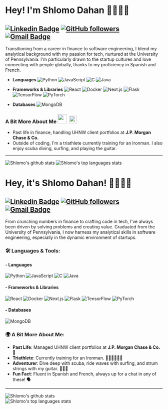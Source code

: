 # Hey! I'm Shlomo Dahan 👋🏼👨‍💻

[![Linkedin Badge](https://img.shields.io/badge/-shlomomdahan-blue?style=flat-square&logo=Linkedin&logoColor=white&link=https://www.linkedin.com/in/shlomomoshedahan/)](https://www.linkedin.com/in/shlomomoshedahan/) 
[![GitHub followers](https://img.shields.io/github/followers/shlomomdahan?label=Follow&style=social)](https://github.com/shlomomdahan/?tab=follow) 
[![Gmail Badge](https://img.shields.io/badge/-shlomomdahan@gmail.com-c14438?style=flat-square&logo=Gmail&logoColor=white&link=mailto:shlomomdahan@gmail.com)](mailto:shlomomdahan@gmail.com)
---


Transitioning from a career in finance to software engineering, I blend my analytical background with my passion for tech, nurtured at the University of Pennsylvania. I'm particularly drawn to the startup cultures and love connecting with people globally, thanks to my proficiency in Spanish and French.

- **Languages**
![Python](https://img.shields.io/badge/-Python-000?&logo=Python)
![JavaScript](https://img.shields.io/badge/-JavaScript-000?&logo=JavaScript)
![C](https://img.shields.io/badge/-C-000?&logo=C)
![Java](https://img.shields.io/badge/-Java-000?&logo=Java&logoColor=007396)

- **Frameworks & Libraries**
![React](https://img.shields.io/badge/-React-000?&logo=React)
![Docker](https://img.shields.io/badge/-Docker-000?&logo=Docker)
![Next.js](https://img.shields.io/badge/-Next.js-000?logo=next.js)
![Flask](https://img.shields.io/badge/-Flask-000?logo=Flask)
![TensorFlow](https://img.shields.io/badge/-TensorFlow-000?&logo=TensorFlow)
![PyTorch](https://img.shields.io/badge/-PyTorch-000?logo=PyTorch)


- **Databases**
![MongoDB](https://img.shields.io/badge/-MongoDB-000?logo=MongoDB)


### A Bit More About Me <img src="https://github.com/TheDudeThatCode/TheDudeThatCode/blob/master/Assets/Hi.gif" width="29px">  &nbsp;<img src="https://github.com/TheDudeThatCode/TheDudeThatCode/blob/master/Assets/Earth.gif" width="24px">
- Past life in finance, handling UHNW client portfolios at **J.P. Morgan Chase & Co.**
- Outside of coding, I'm a triathlete currently training for an Ironman. I also enjoy scuba diving, surfing, and playing the guitar.
---

![Shlomo's github stats](https://github-readme-stats.vercel.app/api?username=shlomomdahan&show_icons=true&theme=radical&include_all_commits=true)   ![Shlomo's top languages stats](https://github-readme-stats.vercel.app/api/top-langs/?username=shlomomdahan&theme=radical&layout=compact) 



# Hey, it's Shlomo Dahan! 👋🏼👨‍💻

[![Linkedin Badge](https://img.shields.io/badge/-shlomomdahan-blue?style=flat-square&logo=Linkedin&logoColor=white&link=https://www.linkedin.com/in/shlomomoshedahan/)](https://www.linkedin.com/in/shlomomoshedahan/)
[![GitHub followers](https://img.shields.io/github/followers/shlomomdahan?label=Follow&style=social)](https://github.com/shlomomdahan/?tab=follow) 
[![Gmail Badge](https://img.shields.io/badge/-shlomomdahan@gmail.com-c14438?style=flat-square&logo=Gmail&logoColor=white&link=mailto:shlomomdahan@gmail.com)](mailto:shlomomdahan@gmail.com)
---

From crunching numbers in finance to crafting code in tech, I've always been driven by solving problems and creating value. Graduated from the University of Pennsylvania, I now harness my analytical skills in software engineering, especially in the dynamic environment of startups. 

### 🛠 Languages & Tools:

####  - Languages

![Python](https://img.shields.io/badge/-Python-000?&logo=Python)
![JavaScript](https://img.shields.io/badge/-JavaScript-000?&logo=JavaScript)
![C](https://img.shields.io/badge/-C-000?&logo=C)
![Java](https://img.shields.io/badge/-Java-000?&logo=Java&logoColor=007396)

#### - Frameworks & Libraries
![React](https://img.shields.io/badge/-React-000?&logo=React)
![Docker](https://img.shields.io/badge/-Docker-000?&logo=Docker)
![Next.js](https://img.shields.io/badge/-Next.js-000?logo=next.js)
![Flask](https://img.shields.io/badge/-Flask-000?logo=Flask)
![TensorFlow](https://img.shields.io/badge/-TensorFlow-000?&logo=TensorFlow)
![PyTorch](https://img.shields.io/badge/-PyTorch-000?logo=PyTorch)


#### - Databases
![MongoDB](https://img.shields.io/badge/-MongoDB-000?logo=MongoDB)

### 🌍 A Bit More About Me:
- **Past Life**: Managed UHNW client portfolios at **J.P. Morgan Chase & Co.** 🏦
- **Triathlete**: Currently training for an Ironman. 🚴‍♂️🏊‍♂️🏃‍♂️
- **Adventurer**: Dive deep with scuba, ride waves with surfing, and strum strings with my guitar. 🏄‍♂️🎸
- **Fun Fact**: Fluent in Spanish and French, always up for a chat in any of these! 🗣

---

![Shlomo's github stats](https://github-readme-stats.vercel.app/api?username=shlomomdahan&show_icons=true&theme=radical&include_all_commits=true)   
![Shlomo's top languages stats](https://github-readme-stats.vercel.app/api/top-langs/?username=shlomomdahan&theme=radical&layout=compact)
